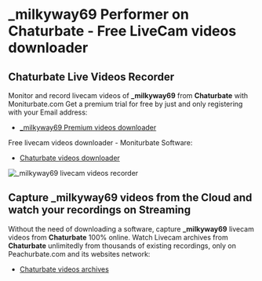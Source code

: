 # _milkyway69 Performer on Chaturbate - Free LiveCam videos downloader

## Chaturbate Live Videos Recorder

Monitor and record livecam videos of **_milkyway69** from **Chaturbate** with Moniturbate.com
Get a premium trial for free by just and only registering with your Email address:
* [_milkyway69 Premium videos downloader](https://moniturbate.com/request-demo-licence-key.html)

Free livecam videos downloader - Moniturbate Software:
* [Chaturbate videos downloader](https://moniturbate.com/moniturbate-download-software.html)

![_milkyway69 livecam videos recorder](https://peachurnet.com/templates/moniturbate-software.png)


## Capture _milkyway69 videos from the Cloud and watch your recordings on Streaming

Without the need of downloading a software, capture **_milkyway69** livecam videos from **Chaturbate** 100% online.
Watch Livecam archives from **Chaturbate** unlimitedly from thousands of existing recordings, only on Peachurbate.com and its websites network:
* [Chaturbate videos archives](https://peachurnet.com/)